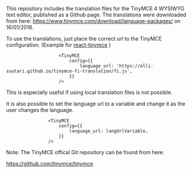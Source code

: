This repository includes the translation files for the TinyMCE 4 WYSIWYG text editor, published as a Github page. The translations were downloaded from here: https://www.tinymce.com/download/language-packages/  on 16/01/2018.

To use the translations, just place the correct url to the TinyMCE configuration. (Example for [react-tinymce](https://www.npmjs.com/package/react-tinymce) )

```
                    <TinyMCE
                        config={{
                            language_url: 'https://olli-suutari.github.io/tinymce-fi-translation/fi.js',
                        }}
                    />
```

This is especially useful if using local translation files is not possible.

It is also possible to set the language url to a variable and change it as the user changes the language.

                    <TinyMCE
                        config={{
                            language_url: langUrlVariable,
                        }}
                    />


Note: The TinyMCE offical Git repository can be found from here:

https://github.com/tinymce/tinymce
